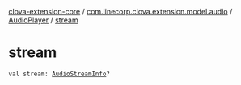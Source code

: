 [clova-extension-core](../../index.md) / [com.linecorp.clova.extension.model.audio](../index.md) / [AudioPlayer](index.md) / [stream](./stream.md)

# stream

`val stream: `[`AudioStreamInfo`](../-audio-stream-info/index.md)`?`